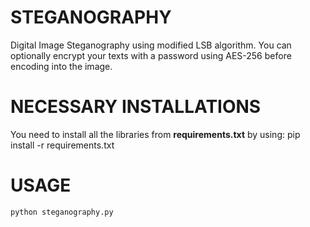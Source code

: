 ﻿# STEGANOGRAPHY
Digital Image Steganography using modified LSB algorithm.
You can optionally encrypt your texts with a password using AES-256 before encoding into the image.

# NECESSARY INSTALLATIONS
You need to install all the libraries from **requirements.txt** by using:
    pip install -r requirements.txt

# USAGE
    python steganography.py
